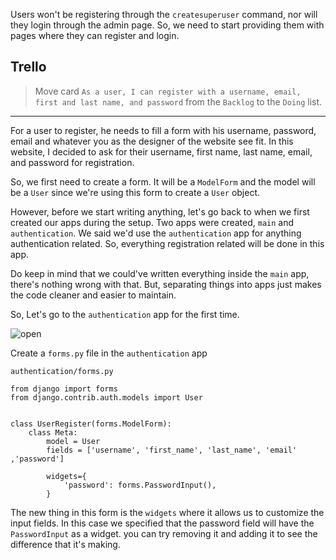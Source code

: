 Users won't be registering through the `createsuperuser` command, nor will they login through the admin page. So, we need to start providing them with pages where they can register and login.


## Trello
> Move card `As a user, I can register with a username, email, first and last name, and password` from the `Backlog` to the `Doing` list.
___


For a user to register, he needs to fill a form with his username, password, email and whatever you as the designer of the website see fit. In this website, I decided to ask for their username, first name, last name, email, and password for registration.

So, we first need to create a form. It will be a `ModelForm` and the model will be a `User` since we're using this form to create a `User` object.

However, before we start writing anything, let's go back to when we first created our apps during the setup. Two apps were created, `main` and `authentication`. We said we'd use the `authentication` app for anything authentication related. So, everything registration related will be done in this app.

Do keep in mind that we could've written everything inside the `main` app, there's nothing wrong with that. But, separating things into apps just makes the code cleaner and easier to maintain.

So, Let's go to the `authentication` app for the first time.


![open](https://media.giphy.com/media/eXg8Ij7JgnyDu/giphy.gif)


Create a `forms.py` file in the `authentication` app

`authentication/forms.py`
```pyhton
from django import forms
from django.contrib.auth.models import User


class UserRegister(forms.ModelForm):
    class Meta:
        model = User
        fields = ['username', 'first_name', 'last_name', 'email' ,'password']

        widgets={
            'password': forms.PasswordInput(),
        }
```

The new thing in this form is the `widgets` where it allows us to customize the input fields. In this case we specified that the password field will have the `PasswordInput` as a widget. you can try removing it and adding it to see the difference that it's making.
